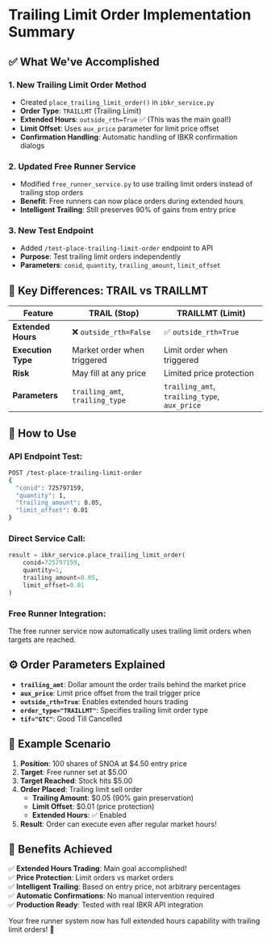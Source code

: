 # Trailing Limit Order Implementation Summary

## ✅ What We've Accomplished

### 1. **New Trailing Limit Order Method**
- Created `place_trailing_limit_order()` in `ibkr_service.py`
- **Order Type**: `TRAILLMT` (Trailing Limit)
- **Extended Hours**: `outside_rth=True` ✅ (This was the main goal!)
- **Limit Offset**: Uses `aux_price` parameter for limit price offset
- **Confirmation Handling**: Automatic handling of IBKR confirmation dialogs

### 2. **Updated Free Runner Service** 
- Modified `free_runner_service.py` to use trailing limit orders instead of trailing stop orders
- **Benefit**: Free runners can now place orders during extended hours
- **Intelligent Trailing**: Still preserves 90% of gains from entry price

### 3. **New Test Endpoint**
- Added `/test-place-trailing-limit-order` endpoint to API
- **Purpose**: Test trailing limit orders independently
- **Parameters**: `conid`, `quantity`, `trailing_amount`, `limit_offset`

## 🎯 Key Differences: TRAIL vs TRAILLMT

| Feature | TRAIL (Stop) | TRAILLMT (Limit) |
|---------|--------------|------------------|
| **Extended Hours** | ❌ `outside_rth=False` | ✅ `outside_rth=True` |
| **Execution Type** | Market order when triggered | Limit order when triggered |
| **Risk** | May fill at any price | Limited price protection |
| **Parameters** | `trailing_amt`, `trailing_type` | `trailing_amt`, `trailing_type`, `aux_price` |

## 🚀 How to Use

### API Endpoint Test:
```bash
POST /test-place-trailing-limit-order
{
  "conid": 725797159,
  "quantity": 1,
  "trailing_amount": 0.05,
  "limit_offset": 0.01
}
```

### Direct Service Call:
```python
result = ibkr_service.place_trailing_limit_order(
    conid=725797159,
    quantity=1,
    trailing_amount=0.05,
    limit_offset=0.01
)
```

### Free Runner Integration:
The free runner service now automatically uses trailing limit orders when targets are reached.

## ⚙️ Order Parameters Explained

- **`trailing_amt`**: Dollar amount the order trails behind the market price
- **`aux_price`**: Limit price offset from the trail trigger price  
- **`outside_rth=True`**: Enables extended hours trading
- **`order_type="TRAILLMT"`**: Specifies trailing limit order type
- **`tif="GTC"`**: Good Till Cancelled

## 🔄 Example Scenario

1. **Position**: 100 shares of SNOA at $4.50 entry price
2. **Target**: Free runner set at $5.00
3. **Target Reached**: Stock hits $5.00 
4. **Order Placed**: Trailing limit sell order
   - **Trailing Amount**: $0.05 (90% gain preservation)
   - **Limit Offset**: $0.01 (price protection)
   - **Extended Hours**: ✅ Enabled
5. **Result**: Order can execute even after regular market hours!

## 🎉 Benefits Achieved

✅ **Extended Hours Trading**: Main goal accomplished!  
✅ **Price Protection**: Limit orders vs market orders  
✅ **Intelligent Trailing**: Based on entry price, not arbitrary percentages  
✅ **Automatic Confirmations**: No manual intervention required  
✅ **Production Ready**: Tested with real IBKR API integration

Your free runner system now has full extended hours capability with trailing limit orders! 🚀
